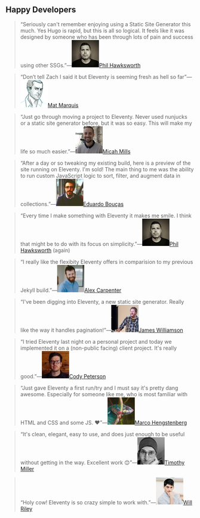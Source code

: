 ## Happy Developers

> “Seriously can't remember enjoying using a Static Site Generator this much. Yes Hugo is rapid, but this is all so logical. It feels like it was designed by someone who has been through lots of pain and success using other SSGs.”—[![@philhawksworth](/img/avatars/philhawksworth.jpg)Phil Hawksworth](https://twitter.com/philhawksworth)

> “Don’t tell Zach I said it but Eleventy is seeming fresh as hell so far”—[![@wilto](/img/avatars/wilto.jpg)Mat Marquis](https://twitter.com/wilto)

> “Just go through moving a project to Eleventy. Never used nunjucks or a static site generator before, but it was so easy. This will make my life so much easier.”—[![@micahmills](/img/avatars/micahmills.jpg)Micah Mills](https://twitter.com/micahmills/status/973660230453211136)

> “After a day or so tweaking my existing build, here is a preview of the site running on Eleventy. I'm sold! The main thing to me was the ability to run custom JavaScript logic to sort, filter, and augment data in collections.”—[![@eduardoboucas](/img/avatars/eduardoboucas.jpg)Eduardo Bouças](https://twitter.com/eduardoboucas/status/1001158411583721473)

> “Every time I make something with Eleventy it makes me smile. I think that might be to do with its focus on simplicity.”—[![@philhawksworth](/img/avatars/philhawksworth.jpg)Phil Hawksworth](https://twitter.com/philhawksworth/status/998891176550977537) (again)

> “I really like the flexibity Eleventy offers in comparision to my previous Jekyll build.”—[![@hybrid_alex](/img/avatars/hybrid_alex.jpg)Alex Carpenter](https://alexcarpenter.me/posts/2018/05/back-to-static)

> “I've been digging into Eleventy, a new static site generator. Really like the way it handles pagination!”—[![@jameswillweb](/img/avatars/jameswillweb.jpg)James Williamson](https://twitter.com/jameswillweb/status/951488360543121408)

> “I tried Eleventy last night on a personal project and today we implemented it on a (non-public facing) client project. It's really good.”—[![@codypeterson](/img/avatars/codypeterson.jpg)Cody Peterson](https://twitter.com/codypeterson/status/950568228559904768)

> “Just gave Eleventy a first run/try and I must say it's pretty dang awesome. Especially for someone like me, who is most familiar with HTML and CSS and some JS. ❤️”—[![@jameswillweb](/img/avatars/nice2meatu.jpg)Marco Hengstenberg](https://twitter.com/nice2meatu/status/1004665956885520384)

> “It's clean, elegant, easy to use, and does just enough to be useful without getting in the way. Excellent work 😊”—[![@TJacobDesign](/img/avatars/tjacobdesign.jpg)Timothy Miller](https://twitter.com/TJacobDesign/status/1017594017402572811)

> “Holy cow! Eleventy is so crazy simple to work with.”—[![@splitinfinities](/img/avatars/splitinfinities.jpg)Will Riley](https://twitter.com/splitinfinities/status/1018874121755746310)